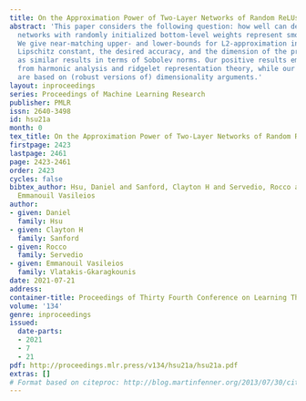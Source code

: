 ```yaml
---
title: On the Approximation Power of Two-Layer Networks of Random ReLUs
abstract: 'This paper considers the following question: how well can depth-two ReLU
  networks with randomly initialized bottom-level weights represent smooth functions?
  We give near-matching upper- and lower-bounds for L2-approximation in terms of the
  Lipschitz constant, the desired accuracy, and the dimension of the problem, as well
  as similar results in terms of Sobolev norms. Our positive results employ tools
  from harmonic analysis and ridgelet representation theory, while our lower-bounds
  are based on (robust versions of) dimensionality arguments.'
layout: inproceedings
series: Proceedings of Machine Learning Research
publisher: PMLR
issn: 2640-3498
id: hsu21a
month: 0
tex_title: On the Approximation Power of Two-Layer Networks of Random ReLUs
firstpage: 2423
lastpage: 2461
page: 2423-2461
order: 2423
cycles: false
bibtex_author: Hsu, Daniel and Sanford, Clayton H and Servedio, Rocco and Vlatakis-Gkaragkounis,
  Emmanouil Vasileios
author:
- given: Daniel
  family: Hsu
- given: Clayton H
  family: Sanford
- given: Rocco
  family: Servedio
- given: Emmanouil Vasileios
  family: Vlatakis-Gkaragkounis
date: 2021-07-21
address:
container-title: Proceedings of Thirty Fourth Conference on Learning Theory
volume: '134'
genre: inproceedings
issued:
  date-parts:
  - 2021
  - 7
  - 21
pdf: http://proceedings.mlr.press/v134/hsu21a/hsu21a.pdf
extras: []
# Format based on citeproc: http://blog.martinfenner.org/2013/07/30/citeproc-yaml-for-bibliographies/
---
```

